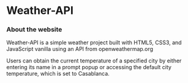 # Weather-API
### About the website
Weather-API is a simple weather project built with HTML5, CSS3, and JavaScript vanilla using an API from openweathermap.org

Users can obtain the current temperature of a specified city by either entering its name in a prompt popup or accessing the default city temperature, which is set to Casablanca.
